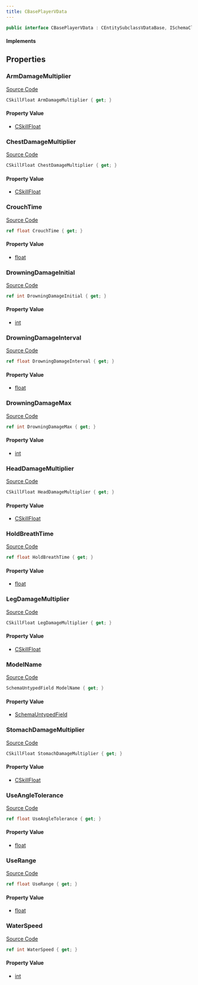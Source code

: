 ```yaml
---
title: CBasePlayerVData
---
```


```csharp
public interface CBasePlayerVData : CEntitySubclassVDataBase, ISchemaClass<CEntitySubclassVDataBase>, ISchemaClass<CBasePlayerVData>, ISchemaField, ISchemaClass, INativeHandle
```

#### Implements

## Properties

### ArmDamageMultiplier

[Source Code](https://github.com/swiftly-solution/swiftlys2/blob/main/managed/src/SwiftlyS2.Generated/Schemas/Interfaces/CBasePlayerVData.cs#L26)

```csharp
CSkillFloat ArmDamageMultiplier { get; }
```

#### Property Value

- [CSkillFloat](/docs/api/shared/schemadefinitions/cskillfloat)

### ChestDamageMultiplier

[Source Code](https://github.com/swiftly-solution/swiftlys2/blob/main/managed/src/SwiftlyS2.Generated/Schemas/Interfaces/CBasePlayerVData.cs#L22)

```csharp
CSkillFloat ChestDamageMultiplier { get; }
```

#### Property Value

- [CSkillFloat](/docs/api/shared/schemadefinitions/cskillfloat)

### CrouchTime

[Source Code](https://github.com/swiftly-solution/swiftlys2/blob/main/managed/src/SwiftlyS2.Generated/Schemas/Interfaces/CBasePlayerVData.cs#L44)

```csharp
ref float CrouchTime { get; }
```

#### Property Value

- [float](https://learn.microsoft.com/dotnet/api/system.single)

### DrowningDamageInitial

[Source Code](https://github.com/swiftly-solution/swiftlys2/blob/main/managed/src/SwiftlyS2.Generated/Schemas/Interfaces/CBasePlayerVData.cs#L34)

```csharp
ref int DrowningDamageInitial { get; }
```

#### Property Value

- [int](https://learn.microsoft.com/dotnet/api/system.int32)

### DrowningDamageInterval

[Source Code](https://github.com/swiftly-solution/swiftlys2/blob/main/managed/src/SwiftlyS2.Generated/Schemas/Interfaces/CBasePlayerVData.cs#L32)

```csharp
ref float DrowningDamageInterval { get; }
```

#### Property Value

- [float](https://learn.microsoft.com/dotnet/api/system.single)

### DrowningDamageMax

[Source Code](https://github.com/swiftly-solution/swiftlys2/blob/main/managed/src/SwiftlyS2.Generated/Schemas/Interfaces/CBasePlayerVData.cs#L36)

```csharp
ref int DrowningDamageMax { get; }
```

#### Property Value

- [int](https://learn.microsoft.com/dotnet/api/system.int32)

### HeadDamageMultiplier

[Source Code](https://github.com/swiftly-solution/swiftlys2/blob/main/managed/src/SwiftlyS2.Generated/Schemas/Interfaces/CBasePlayerVData.cs#L20)

```csharp
CSkillFloat HeadDamageMultiplier { get; }
```

#### Property Value

- [CSkillFloat](/docs/api/shared/schemadefinitions/cskillfloat)

### HoldBreathTime

[Source Code](https://github.com/swiftly-solution/swiftlys2/blob/main/managed/src/SwiftlyS2.Generated/Schemas/Interfaces/CBasePlayerVData.cs#L30)

```csharp
ref float HoldBreathTime { get; }
```

#### Property Value

- [float](https://learn.microsoft.com/dotnet/api/system.single)

### LegDamageMultiplier

[Source Code](https://github.com/swiftly-solution/swiftlys2/blob/main/managed/src/SwiftlyS2.Generated/Schemas/Interfaces/CBasePlayerVData.cs#L28)

```csharp
CSkillFloat LegDamageMultiplier { get; }
```

#### Property Value

- [CSkillFloat](/docs/api/shared/schemadefinitions/cskillfloat)

### ModelName

[Source Code](https://github.com/swiftly-solution/swiftlys2/blob/main/managed/src/SwiftlyS2.Generated/Schemas/Interfaces/CBasePlayerVData.cs#L18)

```csharp
SchemaUntypedField ModelName { get; }
```

#### Property Value

- [SchemaUntypedField](/docs/api/shared/schemas/schemauntypedfield)

### StomachDamageMultiplier

[Source Code](https://github.com/swiftly-solution/swiftlys2/blob/main/managed/src/SwiftlyS2.Generated/Schemas/Interfaces/CBasePlayerVData.cs#L24)

```csharp
CSkillFloat StomachDamageMultiplier { get; }
```

#### Property Value

- [CSkillFloat](/docs/api/shared/schemadefinitions/cskillfloat)

### UseAngleTolerance

[Source Code](https://github.com/swiftly-solution/swiftlys2/blob/main/managed/src/SwiftlyS2.Generated/Schemas/Interfaces/CBasePlayerVData.cs#L42)

```csharp
ref float UseAngleTolerance { get; }
```

#### Property Value

- [float](https://learn.microsoft.com/dotnet/api/system.single)

### UseRange

[Source Code](https://github.com/swiftly-solution/swiftlys2/blob/main/managed/src/SwiftlyS2.Generated/Schemas/Interfaces/CBasePlayerVData.cs#L40)

```csharp
ref float UseRange { get; }
```

#### Property Value

- [float](https://learn.microsoft.com/dotnet/api/system.single)

### WaterSpeed

[Source Code](https://github.com/swiftly-solution/swiftlys2/blob/main/managed/src/SwiftlyS2.Generated/Schemas/Interfaces/CBasePlayerVData.cs#L38)

```csharp
ref int WaterSpeed { get; }
```

#### Property Value

- [int](https://learn.microsoft.com/dotnet/api/system.int32)

